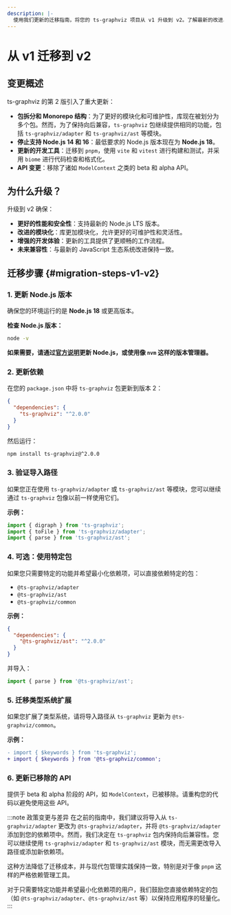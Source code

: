 ```yaml
---
description: |-
  使用我们更新的迁移指南，将您的 ts-graphviz 项目从 v1 升级到 v2。了解最新的改进、Node.js 版本更新，以及如何在最小的更改下保持兼容性。发现如何在保持导入路径和依赖项基本不变的情况下更新您的项目。
---
```

# 从 v1 迁移到 v2

## 变更概述

ts-graphviz 的第 2 版引入了重大更新：

- **包拆分和 Monorepo 结构**：为了更好的模块化和可维护性，库现在被划分为多个包。然而，为了保持向后兼容，`ts-graphviz` 包继续提供相同的功能，包括 `ts-graphviz/adapter` 和 `ts-graphviz/ast` 等模块。
- **停止支持 Node.js 14 和 16**：最低要求的 Node.js 版本现在为 **Node.js 18**。
- **更新的开发工具**：迁移到 `pnpm`，使用 `vite` 和 `vitest` 进行构建和测试，并采用 `biome` 进行代码检查和格式化。
- **API 变更**：移除了诸如 `ModelContext` 之类的 beta 和 alpha API。

## 为什么升级？

升级到 v2 确保：

- **更好的性能和安全性**：支持最新的 Node.js LTS 版本。
- **改进的模块化**：库更加模块化，允许更好的可维护性和灵活性。
- **增强的开发体验**：更新的工具提供了更顺畅的工作流程。
- **未来兼容性**：与最新的 JavaScript 生态系统改进保持一致。

## 迁移步骤 {#migration-steps-v1-v2}

### 1. 更新 Node.js 版本

确保您的环境运行的是 **Node.js 18** 或更高版本。

**检查 Node.js 版本：**

```sh
node -v
```

**如果需要，请通过[官方说明](https://nodejs.org/en/download/)更新 Node.js，或使用像 `nvm` 这样的版本管理器。**

### 2. 更新依赖

在您的 `package.json` 中将 `ts-graphviz` 包更新到版本 2：

```json
{
  "dependencies": {
    "ts-graphviz": "^2.0.0"
  }
}
```

然后运行：

```sh
npm install ts-graphviz@^2.0.0
```

### 3. 验证导入路径

如果您正在使用 `ts-graphviz/adapter` 或 `ts-graphviz/ast` 等模块，您可以继续通过 `ts-graphviz` 包像以前一样使用它们。

**示例：**

```typescript
import { digraph } from 'ts-graphviz';
import { toFile } from 'ts-graphviz/adapter';
import { parse } from 'ts-graphviz/ast';
```

### 4. 可选：使用特定包

如果您只需要特定的功能并希望最小化依赖项，可以直接依赖特定的包：

- `@ts-graphviz/adapter`
- `@ts-graphviz/ast`
- `@ts-graphviz/common`

**示例：**

```json
{
  "dependencies": {
    "@ts-graphviz/ast": "^2.0.0"
  }
}
```

并导入：

```typescript
import { parse } from '@ts-graphviz/ast';
```

### 5. 迁移类型系统扩展

如果您扩展了类型系统，请将导入路径从 `ts-graphviz` 更新为 `@ts-graphviz/common`。

**示例：**

```diff
- import { $keywords } from 'ts-graphviz';
+ import { $keywords } from '@ts-graphviz/common';
```

### 6. 更新已移除的 API

提供于 beta 和 alpha 阶段的 API，如 `ModelContext`，已被移除。请重构您的代码以避免使用这些 API。

:::note 政策变更与差异
在之前的指南中，我们建议将导入从 `ts-graphviz/adapter` 更改为 `@ts-graphviz/adapter`，并将 `@ts-graphviz/adapter` 添加到您的依赖项中。然而，我们决定在 `ts-graphviz` 包内保持向后兼容性。您可以继续使用 `ts-graphviz/adapter` 和 `ts-graphviz/ast` 模块，而无需更改导入路径或添加新依赖项。

这种方法降低了迁移成本，并与现代包管理实践保持一致，特别是对于像 `pnpm` 这样的严格依赖管理工具。

对于只需要特定功能并希望最小化依赖项的用户，我们鼓励您直接依赖特定的包（如 `@ts-graphviz/adapter`、`@ts-graphviz/ast` 等）以保持应用程序的轻量化。
:::
